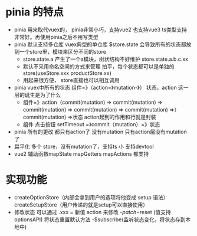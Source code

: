 # pinia 的特点
- pinia 用来取代vuex的， pinia非常小巧，支持vue2 也支持vue3 ts类型支持非常好。再使用pinia之后不用写类型
- pinia 默认支持多仓库 vuex典型的单仓库 $store.state 会导致所有的状态都放到一个store里，模块来区分不同的store 
    - store.state.a 产生了一个a模块，树状结构不好维护 store.state.a.b.c.xx
    - 默认不采用命名空间的方式来管理 拍平，每个状态都可以是单独的store(useStore.xxx productStore.xx)
    - 用起来很方便， store直接也可以相互调用
- pinia vuex中所有的状态 组件=》（action=》mutation-》） 状态，action 这一层的诞生是为了什么
    - 组件=》action（commit(mutation) => 
                    commit(mutation) => 
                    commit(mutation) => 
                    commit(mutation) => 
                    commit(mutation) =>）commit(mutation) =>状态 
            action起到的作用和行就是封装
    - 组件 点击按钮 setTimeout  =》commit（mutation）=》状态
- pinia 所有的更改 都只有action了 没有mutation 只有action层没有mutation
了
- 扁平化 多个 store，没有mutation了，支持ts 小 支持devtool
- vue2 辅助函数mapState mapGetters mapActions 都支持


# 实现功能
- createOptionStore（内部会拿到用户的选项将他变成 setup 语法）createSetupStore（用户传递的就是setup可以直接使用）
- 修改状态 可以通过 .xxx = 新值 action 来修改
-$patch 
-$reset (值支持optionsAPI) 将状态重置默认方法
-$subscribe(监听状态变化，将状态存到本地中)
